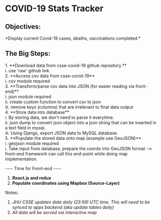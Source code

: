 <h1>COVID-19 Stats Tracker</h1>

<h2>Objectives:</h2>
*Display current Covid-19 cases, deaths, vaccinations completed.*

<h2>The Big Steps:</h2>
1. **Download data from csse-covid-19 github repository.**<br>
    i. use 'raw' github link<br> 
2. **Access csv data from csse-covid-19**<br>
    i.  csv module required<br>
3. **Transform/parse csv data into JSON (for easier reading via front-end)**<br>
    i. json module required<br>
    ii. create custom function to convert csv to json<br>
    iii. remove keys (columns) that are irrelevant to final data output<br> 
4. **Store data into database**<br>
    i. By storing data, we don't need to parse it everytime.<br>
    ii. json dump to convert json object into a json string that can be inserted in a text field in mysql.<br>
    iii. Using Django, export JSON data to MySQL database.<br>
5. **Populate the stored data onto map (example use GeoJSON)**<br>
    i. geojson module required<br>
    i. Take input from database, prepare the coords into GeoJSON format --> front-end framework can call this end-point while doing map implementation. <br>

---- Time for Front-end ----
1. **React.js and redux**
2. **Populate coordinates using Mapbox (Source-Layer)**


Notes:
1. *JHU CSSE updates data daily (23:59) UTC time. This will need to be synced to apps backend (aka update tables daily)*
2. *All data will be served via interactive map*
